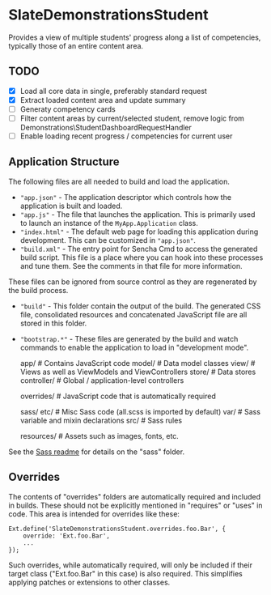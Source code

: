 # SlateDemonstrationsStudent

Provides a view of multiple students' progress along a list of competencies, typically those of an entire content area.

## TODO

- [X] Load all core data in single, preferably standard request
- [X] Extract loaded content area and update summary
- [ ] Generaty competency cards
- [ ] Filter content areas by current/selected student, remove logic from Demonstrations\StudentDashboardRequestHandler
- [ ] Enable loading recent progress / competencies for current user

## Application Structure

The following files are all needed to build and load the application.

- `"app.json"` - The application descriptor which controls how the application is
   built and loaded.
- `"app.js"` - The file that launches the application. This is primarily used to
   launch an instance of the `MyApp.Application` class.
- `"index.html"` - The default web page for loading this application during
   development. This can be customized in `"app.json"`.
- `"build.xml"` - The entry point for Sencha Cmd to access the generated build
   script. This file is a place where you can hook into these processes and tune
   them. See the comments in that file for more information.

These files can be ignored from source control as they are regenerated by the build
process.

- `"build"` - This folder contain the output of the build. The generated CSS file,
   consolidated resources and concatenated JavaScript file are all stored in this
   folder.
- `"bootstrap.*"` - These files are generated by the build and watch commands to
   enable the application to load in "development mode".

    app/                # Contains JavaScript code
        model/          # Data model classes
        view/           # Views as well as ViewModels and ViewControllers
        store/          # Data stores
        controller/     # Global / application-level controllers

    overrides/          # JavaScript code that is automatically required

    sass/
        etc/            # Misc Sass code (all.scss is imported by default)
        var/            # Sass variable and mixin declarations
        src/            # Sass rules

    resources/          # Assets such as images, fonts, etc.

See the [Sass readme](sass/Readme.md) for details on the "sass" folder.

## Overrides

The contents of "overrides" folders are automatically required and included in
builds. These should not be explicitly mentioned in "requires" or "uses" in code.
This area is intended for overrides like these:

    Ext.define('SlateDemonstrationsStudent.overrides.foo.Bar', {
        override: 'Ext.foo.Bar',
        ...
    });

Such overrides, while automatically required, will only be included if their target
class ("Ext.foo.Bar" in this case) is also required. This simplifies applying
patches or extensions to other classes.
